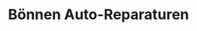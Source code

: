---
title: "Bönnen Auto-Reparaturen"
url: /leer-ostfriesland/boennen-auto-reparaturen/
shop: Autowerkstatt
---